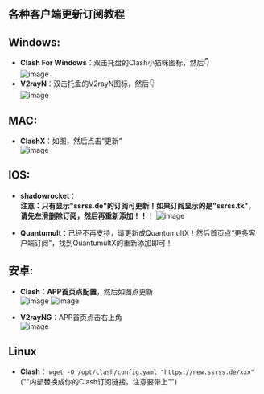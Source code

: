 ## 各种客户端更新订阅教程

## Windows:
* **Clash For Windows**：双击托盘的Clash小猫咪图标，然后👇<br>
![image](https://user-images.githubusercontent.com/98644184/151658921-d87b06bd-d1f7-4f99-8e77-94c9afba1136.png)
* **V2rayN**：双击托盘的V2rayN图标，然后👇<br>
![image](https://user-images.githubusercontent.com/98644184/151658954-9416c828-d300-41fc-8d31-10d9439d9fb9.png)

## MAC:
* **ClashX**：如图，然后点击“更新”<br>
![image](https://user-images.githubusercontent.com/98644184/151662762-a1ac7802-c2e1-4c38-9f0f-c5606abaa875.png)

## IOS:
* **shadowrocket**：<br>
**注意：只有显示"ssrss.de"的订阅可更新！如果订阅显示的是"ssrss.tk"，请先左滑删除订阅，然后再重新添加！！！**
![image](https://user-images.githubusercontent.com/31562400/152712427-59f53e70-1742-4db4-9155-b4738f9cb1f4.png)

* **Quantumult**：已经不再支持，请更新成QuantumultX！然后首页点“更多客户端订阅”，找到QuantumultX的重新添加即可！

## 安卓:
* **Clash**：**APP首页点配置**，然后如图点更新<br>
![image](https://user-images.githubusercontent.com/98644184/151663748-c284d3c1-33ed-4d3c-891d-c0ef1a61f740.png)
![image](https://user-images.githubusercontent.com/98644184/151663458-90406255-fba5-4857-9c21-220012e19611.png)

* **V2rayNG**：APP首页点击右上角<br>
![image](https://user-images.githubusercontent.com/98644184/151663533-e2d11076-c13c-4e80-b98e-173bcea5bb39.png)

## Linux
* **Clash**：
`wget -O /opt/clash/config.yaml "https://new.ssrss.de/xxx"` (""内部替换成你的Clash订阅链接，注意要带上"")
